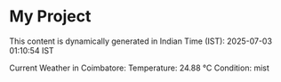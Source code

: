 # My Project

This content is dynamically generated in Indian Time (IST): 2025-07-03 01:10:54 IST


Current Weather in Coimbatore:
Temperature: 24.88 °C
Condition: mist
